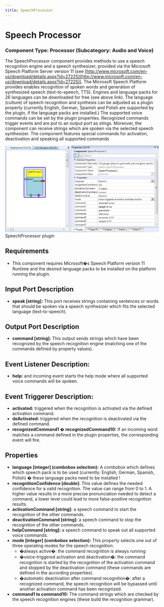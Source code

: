 ```yaml
---
title: SpeechProcessor
---
```


# Speech Processor

### Component Type: Processor (Subcategory: Audio and Voice)

The SpeechProcessor component provides methods to use a speech recognition engine and a speech synthesizer, provided via the Microsoft Speech Platform Server version 11 (see [http://www.microsoft.com/en-us/download/details.aspx?id=27225](http://www.microsoft.com/en-us/download/details.aspx?id=27225)). The Microsoft Speech Platform provides enables recognition of spoken words and generation of synthesized speech (text-to-speech, TTS). Engines and language packs for 26 languages can be downloaded for free (see above link). The language (culture) of speech recognition and synthesis can be adjusted as a plugin property (currently English, German, Spanish and Polish are supported by the plugin, if the language packs are installed.) The supported voice commands can be set by the plugin properties. Recognized commands trigger events and are put to an output port as stings. Moreover, the component can receive strings which are spoken via the selected speech synthesizer. The component features special commands for activation, deactivation and speaking all supported commands

![Screenshot: SpeechProcessor plugin](./img/SpeechProcessor.jpg "Screenshot: SpeechProcessor plugin")  
SpeechProcessor plugin

## Requirements

- This component requires Microsoft�s Speech Platform version 11 Runtime and the desired language packs to be installed on the platform running the plugin.

## Input Port Description

- **speak \[string\]:** This port receives strings containing sentences or words that should be spoken via a speech synthesizer which fits the selected language (text-to-speech).

## Output Port Description

- **command \[string\]:** This output sends strings which have been recognized by the speech recognition engine (matching one of the commands defined by property values).

## Event Listener Description:

- **help:** and incoming event starts the help mode where all supported voice commands will be spoken.

## Event Triggerer Description:

- **activated:** triggered when the recognition is activated via the defined activation command.
- **deActivated:** triggered when the recognition is deactivated via the defined command.
- **recognizedCommand1 � recognizedCommand10:** If an incoming word matches a command defined in the plugin properties, the corresponding event will fire.

## Properties

- **language \[integer\] (combobox selection):** A combobox which defines which speech pack is to be used (currently: English, German, Spanish, Polish) � these language packs need to be installed !
- **recognitionConfidence \[double\]:** This value defines the needed confidence for a valid recognition. The value can range from 0 to 1. A higher value results in a more precise pronunciation needed to detect a command, a lower level could lead to more false-positive recognition results.
- **activationCommand \[string\]:** a speech command to start the recognition of the other commands.
- **deactivationCommand \[string\]:** a speech command to stop the recognition of the other commands.
- **helpCommand \[string\]:** a speech command to speak out all supported voice commands.
- **mode \[integer\] (combobox selection):** This property selects one out of three operating modes for the speech recognition:
  - �always active�: the command recognition is always running
  - �voice-triggered activation and deactivation�: the command recognition is started by the recognition of the activation command and stopped by the deactivation command (these commands are defined in the according properties).
  - �automatic deactivation after command recognition�: after a recognized command, the speech recognition will be bypassed until another activation command has been recognized.
- **command1 to command10:** The command strings which are checked by the speech recognition engines (these build the recognition grammar).
